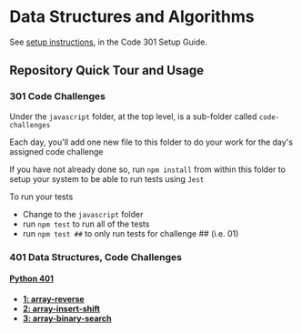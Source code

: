 # Data Structures and Algorithms

See [setup instructions](https://codefellows.github.io/setup-guide/code-301/3-code-challenges), in the Code 301 Setup Guide.

## Repository Quick Tour and Usage

### 301 Code Challenges

Under the `javascript` folder, at the top level, is a sub-folder called `code-challenges`

Each day, you'll add one new file to this folder to do your work for the day's assigned code challenge

If you have not already done so, run `npm install` from within this folder to setup your system to be able to run tests using `Jest`

To run your tests

- Change to the `javascript` folder
- run `npm test` to run all of the tests
- run `npm test ##` to only run tests for challenge ## (i.e. 01)

### 401 Data Structures, Code Challenges

#### [Python 401](python/README.md)

*  [**1: array-reverse**](python/docs/array-reverse/README.md)
*  [**2: array-insert-shift**](python/docs/array-insert-shift/README.md)
*  [**3: array-binary-search**](python/docs/array-binary-search/README.md)